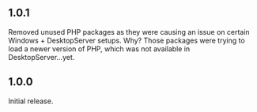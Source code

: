 ## 1.0.1

Removed unused PHP packages as they were causing an issue on certain Windows + DesktopServer setups. Why? Those packages were trying to load a newer version of PHP, which was not available in DesktopServer...yet.

## 1.0.0

Initial release.